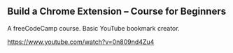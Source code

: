 ## Build a Chrome Extension – Course for Beginners

A freeCodeCamp course. Basic YouTube bookmark creator.


https://www.youtube.com/watch?v=0n809nd4Zu4
